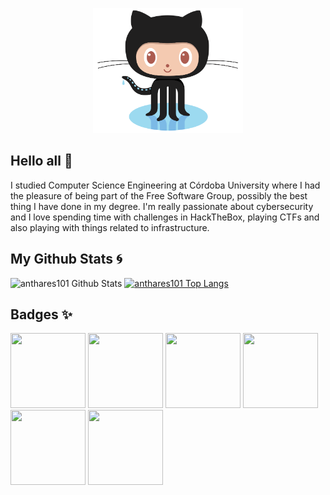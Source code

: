 <p align="center">
  <img height="200px" src="https://github.com/anthares101/anthares101/blob/477db9355644cdd47f0cc1a2e3c4e44c0be360f6/assets/Octocat.png">
</p>

## Hello all 👋
I studied Computer Science Engineering at Córdoba University where I had the pleasure of being part of the Free Software Group, possibly the best thing I have done in my degree. I'm really passionate about cybersecurity and I love spending time with challenges in HackTheBox, playing CTFs and also playing with things related to infrastructure.

## My Github Stats :cyclone:

![anthares101 Github Stats](https://github-readme-stats.vercel.app/api?username=anthares101&show_icons=true&hide=issues&count_private=true&theme=dark&hide_title=true&line_height=30)
[![anthares101 Top Langs](https://github-readme-stats.vercel.app/api/top-langs/?username=anthares101&theme=dark&layout=compact&langs_count=6)](https://github.com/anthares101/github-readme-stats)

## Badges ✨

<a href="https://www.credly.com/badges/66c8ab2c-e2e2-4bc4-b845-32a5c100600c/public_url"><img width="120px" height="120px" src="https://images.credly.com/size/340x340/images/572de0ba-2c59-4816-a59d-b0e1687e45ee/image.png"></a>
<a href="https://www.credly.com/badges/39682f2f-50f4-4347-aa45-f982cb3aa423/public_url"><img width="120px" height="120px" src="https://images.credly.com/size/340x340/images/0e284c3f-5164-4b21-8660-0d84737941bc/image.png"></a>
<a href="https://www.credly.com/badges/e34708f5-6f39-4033-bc4c-2af21c1ec87e/public_url"><img width="120px" height="120px" src="https://images.credly.com/size/110x110/images/74790a75-8451-400a-8536-92d792c5184a/CompTIA_Security_2Bce.png"></a>
<a href="https://www.credly.com/badges/15f78266-e239-4b9c-87ef-4e8ee3fd441f/public_url"><img width="120px" height="120px" src="https://images.credly.com/size/340x340/images/8b8ed108-e77d-4396-ac59-2504583b9d54/cka_from_cncfsite__281_29.png"></a>
<a href="https://www.credly.com/badges/51ba350f-4d80-40f5-ac77-6970582c673a/public_url"><img width="120px" height="120px" src="https://images.credly.com/size/220x220/images/f88d800c-5261-45c6-9515-0458e31c3e16/ckad_from_cncfsite.png"></a>
<a href="https://www.credly.com/badges/7a7d0896-ae5d-4f38-b55e-02a967ec5075/public_url"><img width="120px" height="120px" src="https://images.credly.com/size/340x340/images/9945dfcb-1cca-4529-85e6-db1be3782210/kubernetes-security-specialist-logo2.png"></a>
